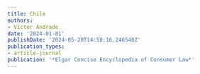 ```yaml
---
title: Chile
authors:
- Víctor Andrade
date: '2024-01-01'
publishDate: '2024-05-20T14:58:16.246540Z'
publication_types:
- article-journal
publication: '*Elgar Concise Encyclopedia of Consumer Law*'
---
```

